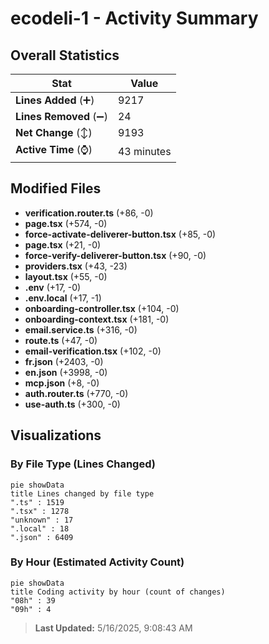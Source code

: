 # ecodeli-1 - Activity Summary 

## Overall Statistics

| Stat                   | Value                                                             |
| ---------------------- | ----------------------------------------------------------------- |
| **Lines Added** (➕)   | 9217                                          |
| **Lines Removed** (➖) | 24                                        |
| **Net Change** (↕)    | 9193                |
| **Active Time** (⌚)   | 43 minutes |


## Modified Files
- **verification.router.ts** (+86, -0)
- **page.tsx** (+574, -0)
- **force-activate-deliverer-button.tsx** (+85, -0)
- **page.tsx** (+21, -0)
- **force-verify-deliverer-button.tsx** (+90, -0)
- **providers.tsx** (+43, -23)
- **layout.tsx** (+55, -0)
- **.env** (+17, -0)
- **.env.local** (+17, -1)
- **onboarding-controller.tsx** (+104, -0)
- **onboarding-context.tsx** (+181, -0)
- **email.service.ts** (+316, -0)
- **route.ts** (+47, -0)
- **email-verification.tsx** (+102, -0)
- **fr.json** (+2403, -0)
- **en.json** (+3998, -0)
- **mcp.json** (+8, -0)
- **auth.router.ts** (+770, -0)
- **use-auth.ts** (+300, -0)

## Visualizations

### By File Type (Lines Changed)

```mermaid
pie showData
title Lines changed by file type
".ts" : 1519
".tsx" : 1278
"unknown" : 17
".local" : 18
".json" : 6409
```

### By Hour (Estimated Activity Count)

```mermaid
pie showData
title Coding activity by hour (count of changes)
"08h" : 39
"09h" : 4
```


> **Last Updated:** 5/16/2025, 9:08:43 AM